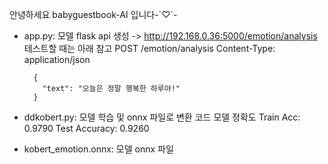 안녕하세요 babyguestbook-AI 입니다-`♡´-

- app.py: 모델 flask api 생성 
        -> http://192.168.0.36:5000/emotion/analysis
        테스트할 때는 아래 참고
                POST /emotion/analysis
        Content-Type: application/json
        
        {
          "text": "오늘은 정말 행복한 하루야!"
        }

- ddkobert.py: 모델 학습 및 onnx 파일로 변환 코드
             모델 정확도
             Train Acc: 0.9790
             Test Accuracy: 0.9260
             
- kobert_emotion.onnx: 모델 onnx 파일

